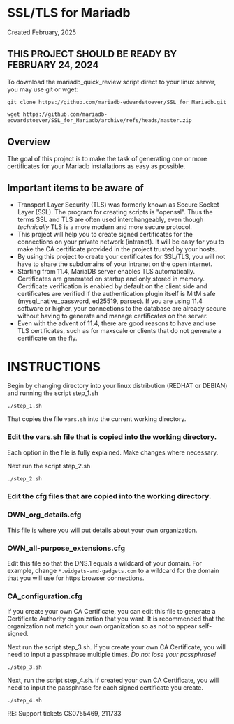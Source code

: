 # SSL/TLS for Mariadb

Created February, 2025 

## THIS PROJECT SHOULD BE READY BY FEBRUARY 24, 2024 



To download the mariadb_quick_review script direct to your linux server, you may use git or wget:
```
git clone https://github.com/mariadb-edwardstoever/SSL_for_Mariadb.git
```
```
wget https://github.com/mariadb-edwardstoever/SSL_for_Mariadb/archive/refs/heads/master.zip
```

## Overview
The goal of this project is to make the task of generating one or more certificates for your Mariadb installations as easy as possible.

## Important items to be aware of
* Transport Layer Security (TLS) was formerly known as Secure Socket Layer (SSL). The program for creating scripts is "openssl". Thus the terms SSL and TLS are often used interchangeably, even though _technically_ TLS is a more modern and more secure protocol.
* This project will help you to create signed certificates for the connections on your private network (intranet). It will be easy for you to make the CA certificate provided in the project trusted by your hosts.
* By using this project to create your certificates for SSL/TLS, you will not have to share the subdomains of your intranet on the open internet.
* Starting from 11.4, MariaDB server enables TLS automatically. Certificates are generated on startup and only stored in memory. Certificate verification is enabled by default on the client side and certificates are verified if the authentication plugin itself is MitM safe (mysql_native_password, ed25519, parsec). If you are using 11.4 software or higher, your connections to the database are already secure without having to generate and manage certificates on the server.
* Even with the advent of 11.4, there are good reasons to have and use TLS certificates, such as for maxscale or clients that do not generate a certificate on the fly. 

# INSTRUCTIONS

Begin by changing directory into your linux distribution (REDHAT or DEBIAN) and running the script step_1.sh
```
./step_1.sh
```
That copies the file `vars.sh` into the current working directory.
### Edit the vars.sh file that is copied into the working directory.
Each option in the file is fully explained. Make changes where necessary. 

Next run the script step_2.sh
```
./step_2.sh
```

### Edit the cfg files that are copied into the working directory.

### OWN_org_details.cfg
This file is where you will put details about your own organization.

### OWN_all-purpose_extensions.cfg
Edit this file so that the DNS.1 equals a wildcard of your domain. For example, change `*.widgets-and-gadgets.com` to a wildcard for the domain that you will use for https browser connections. 

### CA_configuration.cfg
If you create your own CA Certificate, you can edit this file to generate a Certificate Authority organization that you want. It is recommended that the organization not match your own organization so as not to appear self-signed.

Next run the script step_3.sh. If you create your own CA Certificate, you will need to input a passphrase multiple times. _Do not lose your passphrase!_
```
./step_3.sh
```

Next, run the script step_4.sh. If created your own CA Certificate, you will need to input the passphrase for each signed certificate you create.
```
./step_4.sh
```

RE: Support tickets CS0755469, 211733

